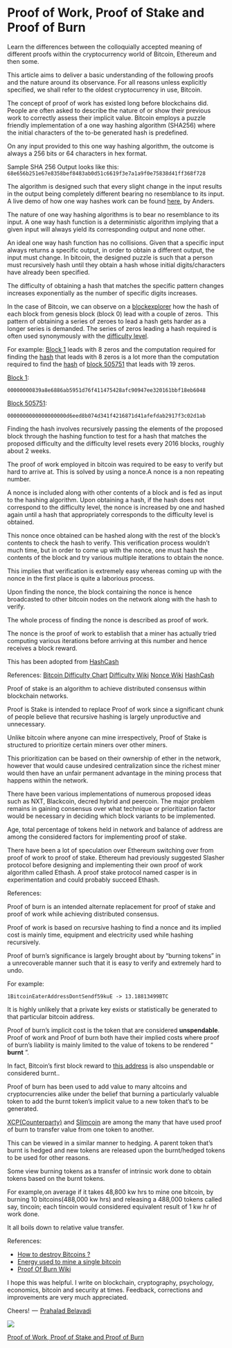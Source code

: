 # Proof of Work, Proof of Stake and Proof of Burn

Learn the differences between the colloquially accepted meaning of different proofs within the cryptocurrency world of Bitcoin, Ethereum and then some.

This article aims to deliver a basic understanding of the following proofs and the nature around its observance. For all reasons unless explicitly specified, we shall refer to the oldest cryptocurrency in use, Bitcoin.

The concept of proof of work has existed long before blockchains did.
People are often asked to describe the nature of or show their previous work to correctly assess their implicit value. Bitcoin employs a puzzle friendly implementation of a one way hashing algorithm (SHA256) where the initial characters of the to-be generated hash is predefined.

On any input provided to this one way hashing algorithm, the outcome is always a 256 bits or 64 characters in hex format.

Sample SHA 256 Output looks like this: `68e656b251e67e8358bef8483ab0d51c6619f3e7a1a9f0e75838d41ff368f728`

The algorithm is designed such that every slight change in the input results in the output being completely different bearing no resemblance to its input.
A live demo of how one way hashes work can be found [here](https://anders.com/blockchain/hash.html), by Anders.

The nature of one way hashing algorithms is to bear no resemblance to its input. A one way hash function is a deterministic algorithm implying that a given input will always yield its corresponding output and none other.

An ideal one way hash function has no collisions. Given that a specific input always returns a specific output, in order to obtain a different output, the input must change. In bitcoin, the designed puzzle is such that a person must recursively hash until they obtain a hash whose initial digits/characters have already been specified.

The difficulty of obtaining a hash that matches the specific pattern changes increases exponentially as the number of specific digits increases.

In the case of Bitcoin, we can observe on a [blockexplorer](https://blockchain.info/block/000000000019d6689c085ae165831e934ff763ae46a2a6c172b3f1b60a8ce26f) how the hash of each block from genesis block (block 0) lead with a couple of zeros. 
This pattern of obtaining a series of zeroes to lead a hash gets harder as a longer series is demanded. The series of zeros leading a hash required is often used synonymously with the [difficulty level](https://en.bitcoin.it/wiki/Difficulty).

For example:
[Block 1](https://blockchain.info/block/00000000839a8e6886ab5951d76f411475428afc90947ee320161bbf18eb6048) leads with 8 zeros and the computation required for finding the [hash](https://blockchain.info/block-index/14850/00000000839a8e6886ab5951d76f411475428afc90947ee320161bbf18eb6048) that leads with 8 zeros is a lot more than the computation required to find the [hash](https://blockchain.info/block-index/1668012/0000000000000000000d6eed8b074d341f4216871d41afefdab2917f3c02d1ab) of [block 505751](https://blockchain.info/block/0000000000000000000d6eed8b074d341f4216871d41afefdab2917f3c02d1ab) that leads with 19 zeros.

[Block 1](https://blockchain.info/block/00000000839a8e6886ab5951d76f411475428afc90947ee320161bbf18eb6048):

```
00000000839a8e6886ab5951d76f411475428afc90947ee320161bbf18eb6048
```

[Block 505751](https://blockchain.info/block/0000000000000000000d6eed8b074d341f4216871d41afefdab2917f3c02d1ab):

```
0000000000000000000d6eed8b074d341f4216871d41afefdab2917f3c02d1ab
```

Finding the hash involves recursively passing the elements of the proposed block through the hashing function to test for a hash that matches the proposed difficulty and the difficulty level resets every 2016 blocks, roughly about 2 weeks.

The proof of work employed in bitcoin was required to be easy to verify but hard to arrive at. This is solved by using a nonce.A nonce is a non repeating number.

A nonce is included along with other contents of a block and is fed as input to the hashing algorithm. Upon obtaining a hash, if the hash does not correspond to the difficulty level, the nonce is increased by one and hashed again until a hash that appropriately corresponds to the difficulty level is obtained.

This nonce once obtained can be hashed along with the rest of the block’s contents to check the hash to verify. This verification process wouldn’t much time, but in order to come up with the nonce, one must hash the contents of the block and try various multiple iterations to obtain the nonce.

This implies that verification is extremely easy whereas coming up with the nonce in the first place is quite a laborious process.

Upon finding the nonce, the block containing the nonce is hence broadcasted to other bitcoin nodes on the network along with the hash to verify.

The whole process of finding the nonce is described as proof of work.

The nonce is the proof of work to establish that a miner has actually tried computing various iterations before arriving at this number and hence receives a block reward.

This has been adopted from [HashCash](https://en.bitcoin.it/wiki/Hashcash)

References:
[Bitcoin Difficulty Chart](https://bitcoinwisdom.com/bitcoin/difficulty)
[Difficulty Wiki](https://en.bitcoin.it/wiki/Difficulty) [Nonce Wiki](https://en.bitcoin.it/wiki/Nonce)
[HashCash](https://en.bitcoin.it/wiki/Hashcash)

Proof of stake is an algorithm to achieve distributed consensus within blockchain networks.

Proof is Stake is intended to replace Proof of work since a significant chunk of people believe that recursive hashing is largely unproductive and unnecessary.

Unlike bitcoin where anyone can mine irrespectively, Proof of Stake is structured to prioritize certain miners over other miners.

This prioritization can be based on their ownership of ether in the network, however that would cause undesired centralization since the richest miner would then have an unfair permanent advantage in the mining process that happens within the network.

There have been various implementations of numerous proposed ideas such as NXT, Blackcoin, decred hybrid and peercoin. The major problem remains in gaining consensus over what technique or prioritization factor would be necessary in deciding which block variants to be implemented.

Age, total percentage of tokens held in network and balance of address are among the considered factors for implementing proof of stake.

There have been a lot of speculation over Ethereum switching over from proof of work to proof of stake. Ethereum had previously suggested Slasher protocol before designing and implementing their own proof of work algorithm called Ethash.
A proof stake protocol named casper is in experimentation and could probably succeed Ethash.

References:

Proof of burn is an intended alternate replacement for proof of stake and proof of work while achieving distributed consensus.

Proof of work is based on recursive hashing to find a nonce and its implied cost is mainly time, equipment and electricity used while hashing recursively.

Proof of burn’s significance is largely brought about by “burning tokens” in a unrecoverable manner such that it is easy to verify and extremely hard to undo.

For example:

```
1BitcoinEaterAddressDontSendf59kuE -> 13.18813499BTC
```

It is highly unlikely that a private key exists or statistically be generated to that particular bitcoin address.

Proof of burn’s implicit cost is the token that are considered **unspendable**. Proof of work and Proof of burn both have their implied costs where proof of burn’s liability is mainly limited to the value of tokens to be rendered “ **burnt** ”.

In fact, Bitcoin’s first block reward to [this address](https://blockchain.info/address/1A1zP1eP5QGefi2DMPTfTL5SLmv7DivfNa) is also unspendable or considered burnt..

Proof of burn has been used to add value to many altcoins and cryptocurrencies alike under the belief that burning a particularly valuable token to add the burnt token’s implicit value to a new token that’s to be generated.

[XCP(Counterparty)](https://counterparty.io/news/why-proof-of-burn/) and [Slimcoin](https://slimco.in/) are among the many that have used proof of burn to transfer value from one token to another.

This can be viewed in a similar manner to hedging.
A parent token that’s burnt is hedged and new tokens are released upon the burnt/hedged tokens to be used for other reasons.

Some view burning tokens as a transfer of intrinsic work done to obtain tokens based on the burnt tokens.

For example,on average if it takes 48,800 kw hrs to mine one bitcoin, by burning 10 bitcoins(488,000 kw hrs) and releasing a 488,000 tokens called say, tincoin; each tincoin would considered equivalent result of 1 kw hr of work done.

It all boils down to relative value transfer.

References:

* [How to destroy Bitcoins ?](https://medium.com/@alcio/how-to-destroy-bitcoins-255bb6f2142e)
* [Energy used to mine a single bitcoin](https://www.quora.com/How-many-kwh-does-it-take-on-average-to-mine-a-single-bitcoin)
* [Proof Of Burn Wiki](https://en.bitcoin.it/wiki/Proof_of_burn)

I hope this was helpful.
I write on blockchain, cryptography, psychology, economics, bitcoin and security at times.
Feedback, corrections and improvements are very much appreciated.

Cheers!
 —  [Prahalad Belavadi](http://medium.com/@prahaladbelavadi)

![](https://i.imgur.com/Y0OsymO.png)

[Proof of Work, Proof of Stake and Proof of Burn](https://hackernoon.com/proof-of-work-proof-of-stake-and-proof-of-burn-6823eac2776e)